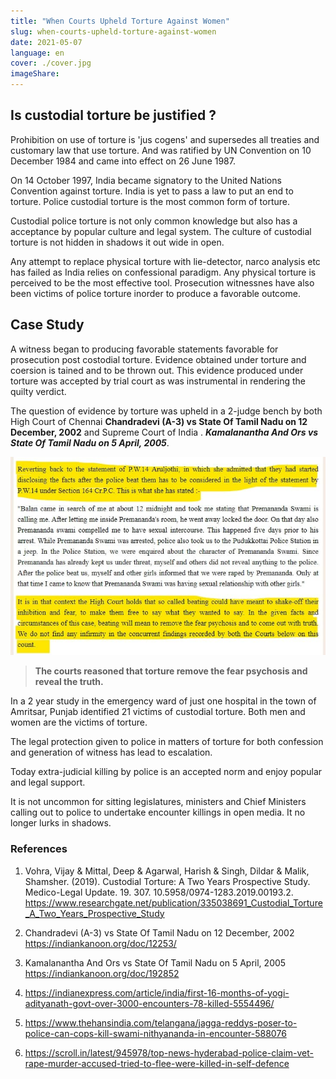 ```yaml
---
title: "When Courts Upheld Torture Against Women"
slug: when-courts-upheld-torture-against-women
date: 2021-05-07
language: en
cover: ./cover.jpg
imageShare: 
---
```



## Is custodial torture be justified ?

Prohibition on use of torture is 'jus cogens' and supersedes all treaties and customary law that use torture. And was ratified by UN Convention on 10 December 1984 and came into effect on 26 June 1987.

On 14 October 1997, India became signatory to the United Nations Convention against torture.
India is yet to pass a law to put an end to torture. Police custodial torture is the most common form of torture.

Custodial police torture is not only common knowledge but also has a acceptance by popular culture and legal system. The culture of custodial torture is not hidden in shadows it out wide in open.

Any attempt to replace physical torture with lie-detector, narco analysis etc has failed as India relies on confessional paradigm. Any physical torture is perceived to be the most effective tool.
Prosecution witnessnes have also been victims of police torture inorder to produce a favorable outcome.

## Case Study 

A witness began to producing favorable statements favorable for prosecution post costodial torture.
Evidence obtained under torture and coersion is tained and to be thrown out. 
This evidence produced under torture was accepted by trial court as was instrumental in rendering the quilty verdict. 

The question of evidence by torture was upheld in a 2-judge bench by both High Court of Chennai **Chandradevi (A-3) vs State Of Tamil Nadu on 12 December, 2002** and Supreme Court of India . ***Kamalanantha And Ors vs State Of Tamil Nadu on 5 April, 2005***. 

![](SC_torture_snippet.jpg)
> **The courts reasoned that torture remove the fear psychosis and reveal the truth.**

In a 2 year study in the emergency ward of just one hospital in the town of Amritsar, Punjab identified 21 victims of custodial torture. Both men and women are the victims of torture.

The legal protection given to police in matters of torture for both confession and generation of witness has lead to escalation.

Today extra-judicial killing by police is an accepted norm and enjoy popular and legal support.

It is not uncommon for sitting legislatures, ministers and Chief Ministers calling out to police to undertake encounter killings in open media. It no longer lurks in shadows.


### References

1. Vohra, Vijay & Mittal, Deep & Agarwal, Harish & Singh, Dildar & Malik, Shamsher. (2019). Custodial Torture: A Two Years Prospective Study. Medico-Legal Update. 19. 307. 10.5958/0974-1283.2019.00193.2.  https://www.researchgate.net/publication/335038691_Custodial_Torture_A_Two_Years_Prospective_Study

2. Chandradevi (A-3) vs State Of Tamil Nadu on 12 December, 2002 https://indiankanoon.org/doc/12253/

3. Kamalanantha And Ors vs State Of Tamil Nadu on 5 April, 2005 https://indiankanoon.org/doc/192852

4. https://indianexpress.com/article/india/first-16-months-of-yogi-adityanath-govt-over-3000-encounters-78-killed-5554496/

5. https://www.thehansindia.com/telangana/jagga-reddys-poser-to-police-can-cops-kill-swami-nithyananda-in-encounter-588076

6. https://scroll.in/latest/945978/top-news-hyderabad-police-claim-vet-rape-murder-accused-tried-to-flee-were-killed-in-self-defence